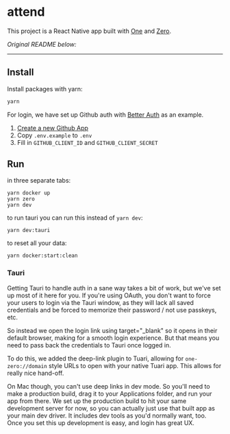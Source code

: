 # attend

This project is a React Native app built with [One](https://one.dev) and [Zero](https://zero.dev).

*Original README below:*

---

## Install

Install packages with yarn:

```sh
yarn
```

For login, we have set up Github auth with [Better Auth](https://www.better-auth.com/) as an example.

1. [Create a new Github App](https://docs.github.com/en/apps/creating-github-apps/registering-a-github-app/registering-a-github-app##registering-a-github-app)
2. Copy `.env.example` to `.env`
3. Fill in `GITHUB_CLIENT_ID` and `GITHUB_CLIENT_SECRET`

## Run

in three separate tabs:

```
yarn docker up
yarn zero
yarn dev
```

to run tauri you can run this instead of `yarn dev`:

```
yarn dev:tauri
```

to reset all your data:

```
yarn docker:start:clean
```

### Tauri

Getting Tauri to handle auth in a sane way takes a bit of work, but we've set up most of it here for you. If you're using OAuth, you don't want to force your users to login via the Tauri window, as they will lack all saved credentials and be forced to memorize their password / not use passkeys, etc.

So instead we open the login link using target="_blank" so it opens in their default browser, making for a smooth login experience. But that means you need to pass back the credentials to Tauri once logged in.

To do this, we added the deep-link plugin to Tuari, allowing for `one-zero://domain` style URLs to open with your native Tuari app. This allows for really nice hand-off.

On Mac though, you can't use deep links in dev mode. So you'll need to make a production build, drag it to your Applications folder, and run your app from there. We set up the production build to hit your same development server for now, so you can actually just use that built app as your main dev driver. It includes dev tools as you'd normally want, too. Once you set this up development is easy, and login has great UX.

